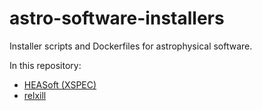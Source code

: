 # astro-software-installers
Installer scripts and Dockerfiles for astrophysical software.

In this repository:
- [HEASoft (XSPEC)](heasoft)
- [relxill](relxill)

